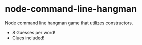 # node-command-line-hangman
Node command line hangman game that utilizes constructors. 
* 8 Guesses per word!
* Clues included!
